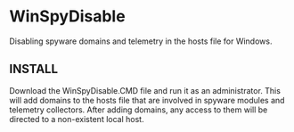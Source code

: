 # WinSpyDisable
Disabling spyware domains and telemetry in the hosts file for Windows.

## INSTALL
Download the WinSpyDisable.CMD file and run it as an administrator. This will add domains to the hosts file that are involved in spyware modules and telemetry collectors. After adding domains, any access to them will be directed to a non-existent local host.
